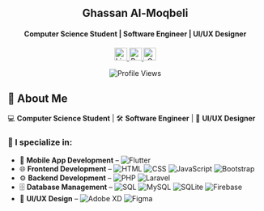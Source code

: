 <h2 align="center">Ghassan Al-Moqbeli</h2>

<h4 align="center">Computer Science Student | Software Engineer | UI/UX Designer</h4>

<div align="center">
  <a href="https://www.linkedin.com/in/YOUR-LINKEDIN-USERNAME" target="_blank">
    <img src="https://img.shields.io/static/v1?message=LinkedIn&logo=linkedin&label=&color=0077B5&logoColor=white&labelColor=&style=for-the-badge" height="25" alt="LinkedIn logo" />
  </a>
  <a href="https://www.behance.net/ghassanalmoqbeli" target="_blank">
    <img src="https://img.shields.io/static/v1?message=Behance&logo=behance&label=&color=1769ff&logoColor=white&labelColor=&style=for-the-badge" height="25" alt="Behance logo" />
  </a>
  <a href="mailto:ghassanalmoqbeli3@gmail.com" target="_blank">
    <img src="https://img.shields.io/static/v1?message=Gmail&logo=gmail&label=&color=D14836&logoColor=white&labelColor=&style=for-the-badge" height="25" alt="Gmail logo" />
  </a>
</div>

<p align="center">
    <img src="https://komarev.com/ghpvc/?username=GhassanAlmoqbeli&color=blue&style=flat" alt="Profile Views" />
</p>


## 🔹 About Me  
💻 **Computer Science Student** | 🛠️ **Software Engineer** | 🎨 **UI/UX Designer**  

### 🚀 I specialize in:  
- 📱 **Mobile App Development** – ![Flutter](https://img.shields.io/badge/Flutter-%2302569B.svg?style=flat&logo=Flutter&logoColor=white)  
- 🌐 **Frontend Development** – ![HTML](https://img.shields.io/badge/HTML5-%23E34F26.svg?style=flat&logo=html5&logoColor=white) ![CSS](https://img.shields.io/badge/CSS3-%231572B6.svg?style=flat&logo=css3&logoColor=white) ![JavaScript](https://img.shields.io/badge/JavaScript-%23F7DF1E.svg?style=flat&logo=javascript&logoColor=black) ![Bootstrap](https://img.shields.io/badge/Bootstrap-%23563D7C.svg?style=flat&logo=bootstrap&logoColor=white)  
- ⚙️ **Backend Development** – ![PHP](https://img.shields.io/badge/PHP-%23777BB4.svg?style=flat&logo=php&logoColor=white) ![Laravel](https://img.shields.io/badge/Laravel-%23FF2D20.svg?style=flat&logo=laravel&logoColor=white)  
- 🗄️ **Database Management** – ![SQL](https://img.shields.io/badge/SQL-%23000000.svg?style=flat&logo=database&logoColor=white) ![MySQL](https://img.shields.io/badge/MySQL-%234479A1.svg?style=flat&logo=mysql&logoColor=white) ![SQLite](https://img.shields.io/badge/SQLite-%23003B57.svg?style=flat&logo=sqlite&logoColor=white) ![Firebase](https://img.shields.io/badge/Firebase-%23FFCA28.svg?style=flat&logo=firebase&logoColor=black)  
- 🎨 **UI/UX Design** – ![Adobe XD](https://img.shields.io/badge/Adobe%20XD-%23FF61F6.svg?style=flat&logo=adobe%20xd&logoColor=white) ![Figma](https://img.shields.io/badge/Figma-%23F24E1E.svg?style=flat&logo=figma&logoColor=white)  
